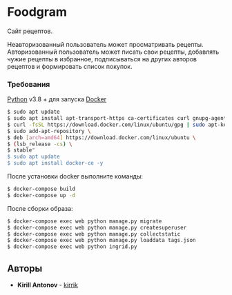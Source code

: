 # Foodgram

Сайт рецептов.

Неавторизованный пользователь может просматривать рецепты. 
Авторизованный пользователь может писать свои рецепты, добавлять чужие рецепты в избранное, подписываться на других авторов рецептов и формировать список покупок.

### Требования


[Python](https://www.python.org/downloads/) v3.8 +  для запуска 
[Docker](https://www.docker.com/)

```sh
$ sudo apt update
$ sudo apt install apt-transport-https ca-certificates curl gnupg-agent software-properties-common -y
$ curl -fsSL https://download.docker.com/linux/ubuntu/gpg | sudo apt-key add -
$ sudo add-apt-repository \
$ deb [arch=amd64] https://download.docker.com/linux/ubuntu \
$ (lsb_release -cs) \
$ stable"
$ sudo apt update
$ sudo apt install docker-ce -y
```

После установки docker выполните команды:
```sh
$ docker-compose build
$ docker-compose up -d
```

После сборки образа:
```sh
$ docker-compose exec web python manage.py migrate
$ docker-compose exec web python manage.py createsuperuser
$ docker-compose exec web python manage.py collectstatic
$ docker-compose exec web python manage.py loaddata tags.json
$ docker-compose exec web python ingrid.py
```

## Авторы

* **Kirill Antonov** - [kirrik](https://github.com/kirrik)